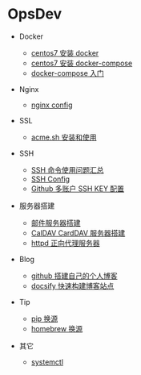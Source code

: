 <!-- _sidebar.md -->

# OpsDev <!-- {docsify-ignore} -->

- Docker

  - [centos7 安装 docker](/OpsDev/docker/centos7安装docker.md)
  - [centos7 安装 docker-compose](/OpsDev/docker/centos7安装docker-compose.md)
  - [docker-compose 入门](/OpsDev/docker/docker-compose入门.md)

- Nginx

  - [nginx config](/OpsDev/nginx/nginx-config.md)

- SSL

  - [acme.sh 安装和使用](/OpsDev/ssl-acme.sh.md)

- SSH

  - [SSH 命令使用问题汇总](/OpsDev/ssh/ssh-cmd-use-problem.md)
  - [SSH Config](/OpsDev/ssh/ssh-config.md)
  - [Github 多账户 SSH KEY 配置](/OpsDev/ssh/ssh-config-github.md)

- 服务器搭建

  - [邮件服务器搭建](/OpsDev/server/email/搭建邮件服务器.md)
  - [CalDAV CardDAV 服务器搭建](/OpsDev/Build-CalDAV-CardDAV-Server.md)
  - [httpd 正向代理服务器](/OpsDev/server/httpd-proxy-server.md)

- Blog

  - [github 搭建自己的个人博客](/OpsDev/blog/pages-github-io.md)
  - [docsify 快速构建博客站点](/OpsDev/blog/docsify-快速构建博客站点.md)

- Tip

  - [pip 换源](/Backend/python/pip换源.md)
  - [homebrew 换源](/OpsDev/tip/homebrew换源.md)

- 其它
  - [systemctl](/OpsDev/systemctl.md)
